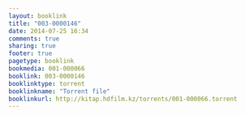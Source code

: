 ```yaml
---
layout: booklink
title: "003-0000146"
date: 2014-07-25 16:34
comments: true
sharing: true
footer: true
pagetype: booklink 
bookmedia: 001-000066
booklink: 003-0000146
booklinktype: torrent
booklinkname: "Torrent file"
booklinkurl: http://kitap.hdfilm.kz/torrents/001-000066.torrent
---
```

